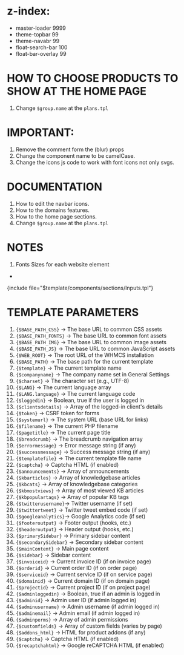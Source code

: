 # z-index:
- master-loader 9999
- theme-topbar 99
- theme-navabr 99
- float-search-bar 100
- float-bar-overlay 99


# HOW TO CHOOSE PRODUCTS TO SHOW AT THE HOME PAGE
1. Change `$group.name` at the `plans.tpl`


# IMPORTANT:
1. Remove the comment form the (blur) props
2. Change the component name to be camelCase.
3. Change the icons js code to work with font icons not only svgs.


# DOCUMENTATION
1. How to edit the navbar icons.
2. How to the domains features.
3. How to the home page sections.
4. Change `$group.name` at the `plans.tpl`



# NOTES
1. Fonts Sizes for each website element
  -

{include file="$template/components/sections/Inputs.tpl"}

# TEMPLATE PARAMETERS
1. `{$BASE_PATH_CSS}`   → The base URL to common CSS assets
2. `{$BASE_PATH_FONTS}` → The base URL to common font assets
3. `{$BASE_PATH_IMG}`   → The base URL to common image assets
4. `{$BASE_PATH_JS}`    → The base URL to common JavaScript assets
5. `{$WEB_ROOT}`        → The root URL of the WHMCS installation
6. `{$BASE_PATH}`       → The base path for the current template
7. `{$template}`        → The current template name
8. `{$companyname}`     → The company name set in General Settings
9. `{$charset}`         → The character set (e.g., UTF-8)
10. `{$LANG}`           → The current language array
11. `{$LANG.language}`  → The current language code
12. `{$loggedin}`       → Boolean, true if the user is logged in
13. `{$clientsdetails}` → Array of the logged-in client's details
14. `{$token}`          → CSRF token for forms
15. `{$systemurl}`      → The system URL (base URL for links)
16. `{$filename}`       → The current PHP filename
17. `{$pagetitle}`      → The current page title
18. `{$breadcrumb}`     → The breadcrumb navigation array
19. `{$errormessage}`   → Error message string (if any)
20. `{$successmessage}` → Success message string (if any)
21. `{$templatefile}`   → The current template file name
22. `{$captcha}`        → Captcha HTML (if enabled)
23. `{$announcements}`  → Array of announcements
24. `{$kbarticles}`     → Array of knowledgebase articles
25. `{$kbcats}`         → Array of knowledgebase categories
26. `{$kbmostviews}`    → Array of most viewed KB articles
27. `{$kbpopulartags}`  → Array of popular KB tags
28. `{$twitterusername}`→ Twitter username (if set)
29. `{$twittertweet}`   → Twitter tweet embed code (if set)
30. `{$googleanalytics}`→ Google Analytics code (if set)
31. `{$footeroutput}`   → Footer output (hooks, etc.)
32. `{$headeroutput}`   → Header output (hooks, etc.)
33. `{$primarySidebar}` → Primary sidebar content
34. `{$secondarySidebar}` → Secondary sidebar content
35. `{$mainContent}`    → Main page content
36. `{$sidebar}`        → Sidebar content
37. `{$invoiceid}`      → Current invoice ID (if on invoice page)
38. `{$orderid}`        → Current order ID (if on order page)
39. `{$serviceid}`      → Current service ID (if on service page)
40. `{$domainid}`       → Current domain ID (if on domain page)
41. `{$projectid}`      → Current project ID (if on project page)
42. `{$adminloggedin}`  → Boolean, true if an admin is logged in
43. `{$adminid}`        → Admin user ID (if admin logged in)
44. `{$adminusername}`  → Admin username (if admin logged in)
45. `{$adminemail}`     → Admin email (if admin logged in)
46. `{$adminperms}`     → Array of admin permissions
47. `{$customfields}`   → Array of custom fields (varies by page)
48. `{$addons_html}`    → HTML for product addons (if any)
49. `{$captcha}`        → Captcha HTML (if enabled)
50. `{$recaptchahtml}`  → Google reCAPTCHA HTML (if enabled)